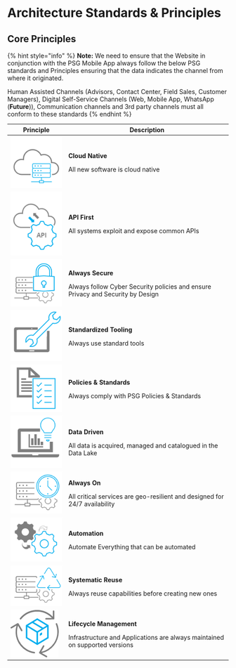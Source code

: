 # Architecture Standards & Principles

## Core Principles

{% hint style="info" %}
**Note:** We need to ensure that the Website in conjunction with the PSG Mobile App always follow the below PSG standards and Principles ensuring that the data indicates the channel from where it originated.

Human Assisted Channels (Advisors, Contact Center, Field Sales, Customer Managers), Digital Self-Service Channels (Web, Mobile App, WhatsApp (**Future**)), Communication channels and 3rd party channels must all conform to these standards
{% endhint %}

| Principle                                   | Description                                                                                                                    |
| ------------------------------------------- | ------------------------------------------------------------------------------------------------------------------------------ |
| ![](<../../.gitbook/assets/image (9).png>)  | <p><strong>Cloud Native</strong></p><p>All new software is cloud native</p>                                                    |
| ![](<../../.gitbook/assets/image (16).png>) | <p><strong>API First</strong></p><p>All systems exploit and expose common APIs</p>                                             |
| ![](<../../.gitbook/assets/image (6).png>)  | <p><strong>Always Secure</strong></p><p>Always follow Cyber Security policies and ensure Privacy and Security by Design</p>    |
| ![](<../../.gitbook/assets/image (5).png>)  | <p><strong>Standardized Tooling</strong></p><p>Always use standard tools</p>                                                   |
| ![](../../.gitbook/assets/image.png)        | <p><strong>Policies &#x26; Standards</strong></p><p>Always comply with PSG Policies &#x26; Standards</p>                       |
| ![](<../../.gitbook/assets/image (1).png>)  | <p><strong>Data Driven</strong></p><p>All data is acquired, managed and catalogued in the Data Lake</p>                        |
| ![](<../../.gitbook/assets/image (3).png>)  | <p><strong>Always On</strong></p><p>All critical services are geo-resilient and designed for 24/7 availability</p>             |
| ![](<../../.gitbook/assets/image (15).png>) | <p><strong>Automation</strong></p><p>Automate Everything that can be automated</p>                                             |
| ![](<../../.gitbook/assets/image (17).png>) | <p><strong>Systematic Reuse</strong></p><p>Always reuse capabilities before creating new ones</p>                              |
| ![](<../../.gitbook/assets/image (18).png>) | <p><strong>Lifecycle Management</strong></p><p>Infrastructure and Applications are always maintained on supported versions</p> |
